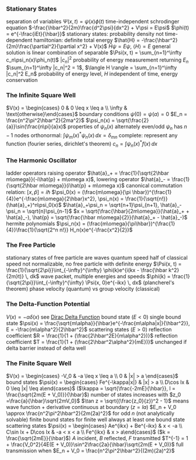### Stationary States
separation of variables
	$\Psi(x, t) = \psi(x)\phi(t)$
	time-independent schrodinger equation $-\frac{\hbar^2}{2m}\frac{d^2\psi}{dx^2} + V\psi = E\psi$
	$\phi(t) = e^{-\frac{iEt}{\hbar}}$
	stationary states: probability density not time-dependent
	hamiltonian: definite total energy
		$\hat{H} = -\frac{\hbar^2}{2m}\frac{\partial^2}{\partial x^2} + V(x)$
		$\hat{H}\psi = E\psi$, $\langle H \rangle = E$
	general solution is linear combination of separable
		$\Psi(x, t) = \sum_{n=1}^\infty c_n\psi_n(x)\phi_n(t)$
		$|c_n|^2$ probability of energy measurement returning $E_n$
			$\sum_{n=1}^\infty |c_n|^2 = 1$, $\langle H \rangle = \sum_{n=1}^\infty |c_n|^2 E_n$
			probability of energy level, $H$ independent of time,  energy conservation
### The Infinite Square Well
$V(x) = \begin{cases} 0 & 0 \leq x \leq a \\ \infty & \text{otherwise}\end{cases}$
boundary conditions $\psi(0) = \psi(a) = 0$
	$E_n = \frac{n^2\pi^2\hbar^2}{2ma^2}$
	$\psi_n(x) = \sqrt{\frac{2}{a}}\sin(\frac{n\pi}{a}x)$
properties of $\psi_n(x)$
	alternately even/odd
	$\psi_n$ has $n-1$ nodes
	orthonormal: $\int \psi_m(x)^*\psi_n(x) \, dx = \delta_{mn}$
	complete: represent any function (fourier series, dirichlet's theorem)
		$c_n = \int \psi_n(x)^* f(x) \, dx$
### The Harmonic Oscillator
ladder operators
	raising operator $\hat{a}_+ = \frac{1}{\sqrt{2\hbar m\omega}}(-i\hat{p} + m\omega x)$, lowering operator $\hat{a}_- = \frac{1}{\sqrt{2\hbar m\omega}}(i\hat{p} + m\omega x)$
	canonical commutation relation: $[x, \hat{p}] = i\hbar$
	$\psi_0(x) = (\frac{m\omega}{\pi \hbar})^{\frac{1}{4}}e^{-\frac{m\omega}{2\hbar}x^2}, \psi_n(x) =  \frac{1}{\sqrt{n!}}(\hat{a}_+)^n\psi_0(x)$
	$\hat{a}_+\psi_n = \sqrt{n+1}\psi_{n+1}, \hat{a}_-\psi_n = \sqrt{n}\psi_{n-1}$
	$x = \sqrt{\frac{\hbar}{2m\omega}}(\hat{a}_+ + \hat{a}_-), \hat{p} = \sqrt{\frac{\hbar m\omega}{2}}(\hat{a}_+ - \hat{a}_-)$
hermite polynomials
	$\psi_n(x) = (\frac{m\omega}{\pi\hbar})^{\frac{1}{4}}\frac{1}{\sqrt{2^n n!}} H_n(x)e^{-\frac{x^2}{2}}$
### The Free Particle
stationary states of free particle are waves
quantum speed half of classical speed
	not normalizable, no free particle with definite energy
	$\Psi(x, t) = \frac{1}{\sqrt{2\pi}}\int_{-\infty}^{\infty} \phi(k)e^{i(kx - \frac{\hbar k^2}{2m}t)} \, dk$
		wave packet, multiple energies and speeds
		$\phi(k) = \frac{1}{\sqrt{2\pi}}\int_{-\infty}^{\infty} \Psi(x, 0)e^{-ikx} \, dx$ (plancherel's theorem)
	phase velocity (quantum) vs group velocity (classical)
### The Delta-Function Potential
$V(x) = -\alpha\delta(x)$
	see [Dirac Delta Function](Ordinary%20Differential%20Equations.md#Dirac%20Delta%20Function)
	bound state ($E < 0$)
		single bound state $\psi(x) = \frac{\sqrt{m\alpha}}{\hbar}e^{-\frac{m\alpha|x|}{\hbar^2}}, E = -\frac{m\alpha^2}{2\hbar^2}$
	scattering states ($E > 0$)
		reflection coefficient $R = \frac{1}{1 + (\frac{2\hbar^2E}{m\alpha^2})}$
		reflection coefficient $T = \frac{1}{1 + (\frac{2\hbar^2\alpha^2}{mE})}$
		unchanged if delta barrier instead of delta well
### The Finite Square Well
$V(x) = \begin{cases} -V_0 & -a \leq x \leq a \\ 0 & |x| > a \end{cases}$
	bound states
		$\psi(x) = \begin{cases} Fe^{-\kappa|x|} & |x| > a \\ D\cos lx & 0 \leq |x| \leq a\end{cases}$ ($\kappa = \sqrt{\frac{-2mE}{\hbar}}, l = \frac{\sqrt{2m(E + V_0)}}{\hbar}$)
		number of states increases with $z_0 =\frac{a}{\hbar}\sqrt{2mV_0}$
			$\tan z = \sqrt{(\frac{z_0}{z})^2 - 1}$ means wave function + derivative continuous at boundary ($z = la$)
			$E_n + V_0 \approx \frac{n^2\pi^2\hbar^2}{2m(2a)^2}$ for odd $n$ (not analytically solvable)
		finite bound states for finite well
		always at least one bound state
	scattering states
		$\psi(x) = \begin{cases} Ae^{ikx} + Be^{-ikx} & x < -a \\ C\sin lx + D\cos lx & -a < x < a \\ Fe^{ikx} & x > a\end{cases}$ ($k = \frac{\sqrt{2mE}}{\hbar}$)
		$A$ incident, $B$ reflected, $F$ transmitted
		$T^{-1} = 1 + \frac{V_0^2}{4E(E + V_0)}\sin^2\frac{2a}{\hbar}\sqrt{2m(E + V_0)}$
			full transmission when $E_n + V_0 = \frac{n^2\pi^2\hbar^2}{(2m)(2a)^2}$